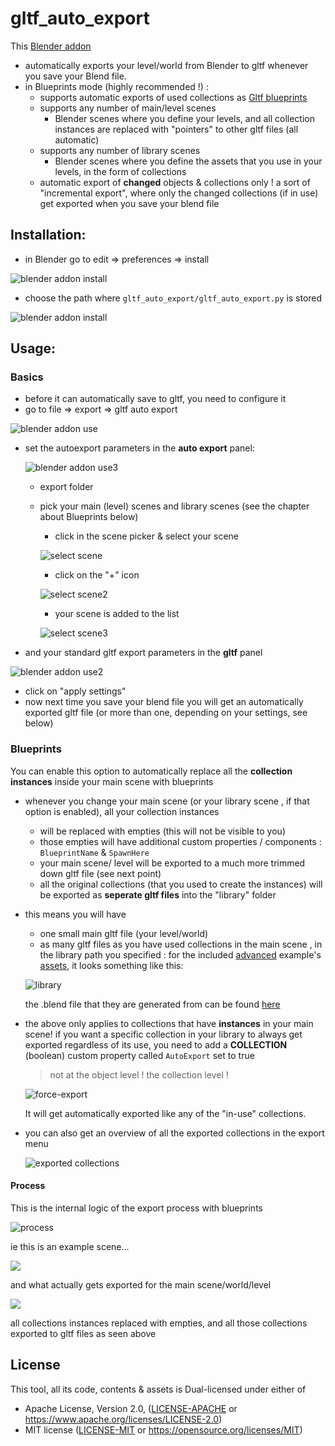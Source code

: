 # gltf_auto_export

This [Blender addon](./gltf_auto_export.py)  
- automatically exports your level/world from Blender to gltf whenever you save your Blend file.
- in Blueprints mode (highly recommended !) : 
    - supports automatic exports of used collections as [Gltf blueprints](../../crates/bevy_gltf_blueprints/README.md)
    - supports any number of main/level scenes 
        - Blender scenes where you define your levels, and all collection instances are replaced with "pointers" to other gltf files (all automatic)
    - supports any number of library scenes
        - Blender scenes where you define the assets that you use in your levels, in the form of collections
    - automatic export of **changed** objects & collections only ! a sort of "incremental export", where only the changed collections (if in use)
        get exported when you save your blend file
   

## Installation: 

* in Blender go to edit =>  preferences => install

![blender addon install](../../docs/blender_addon_install.png)

* choose the path where ```gltf_auto_export/gltf_auto_export.py``` is stored

![blender addon install](../../docs/blender_addon_install2.png)

## Usage: 


### Basics

* before it can automatically save to gltf, you need to configure it
* go to file => export => gltf auto export

![blender addon use](../../docs/blender_addon_use.png)

* set the autoexport parameters  in the **auto export** panel: 

    ![blender addon use3](../../docs/blender_addon_use3.png)


    - export folder
    - pick your main (level) scenes and library scenes (see the chapter about Blueprints below)   
        - click in the scene picker & select your scene

        ![select scene](../../docs/blender_addon_add_scene.png)

        - click on the "+" icon

        ![select scene2](../../docs/blender_addon_add_scene2.png)

        - your scene is added to the list
        
        ![select scene3](../../docs/blender_addon_add_scene3.png) 



* and your standard gltf export parameters in the **gltf** panel

![blender addon use2](../../docs/blender_addon_use2.png)


* click on "apply settings"
* now next time you save your blend file you will get an automatically exported gltf file (or more than one, depending on your settings, see below)

### Blueprints

You can enable this option to automatically replace all the **collection instances** inside your main scene with blueprints
- whenever you change your main scene (or your library scene , if that option is enabled), all your collection instances 
    * will be replaced with empties (this will not be visible to you)
    * those empties will have additional custom properties / components : ```BlueprintName``` & ```SpawnHere```
    * your main scene/ level will be exported to a much more trimmed down gltf file (see next point)
    * all the original collections (that you used to create the instances) will be exported as **seperate gltf files** into the "library" folder

- this means you will have 
    * one small main gltf file (your level/world)
    * as many gltf files as you have used collections in the main scene , in the library path you specified :
    for the included [advanced](../../examples/advanced/) example's [assets](../../assets/advanced/models/), it looks something like this: 

    ![library](../../docs/exported_library_files.png)
    
    the .blend file that they are generated from can be found [here](../../assets/advanced/advanced.blend)

- the above only applies to collections that have **instances** in your main scene!
    if you want a specific collection in your library to always get exported regardless of its use, you need to add 
    a **COLLECTION** (boolean) custom property called ```AutoExport``` set to true
    > not at the object level ! the collection level !

    ![force-export](../../docs/force_export.jpg)

    It will get automatically exported like any of the "in-use" collections.

- you can also get an overview of all the exported collections in the export menu

    ![exported collections](../../docs/exported_collections.png)

#### Process

This is the internal logic of the export process with blueprints 

![process](../../docs/process.svg)

ie this is an example scene...

![](../../docs/workflow_original.jpg)

and what actually gets exported for the main scene/world/level

![](../../docs/workflow_empties.jpg)

all collections instances replaced with empties, and all those collections exported to gltf files as seen above

## License

This tool, all its code, contents & assets is Dual-licensed under either of

- Apache License, Version 2.0, ([LICENSE-APACHE](../LICENSE_APACHE.md) or https://www.apache.org/licenses/LICENSE-2.0)
- MIT license ([LICENSE-MIT](../LICENSE_MIT.md) or https://opensource.org/licenses/MIT)
